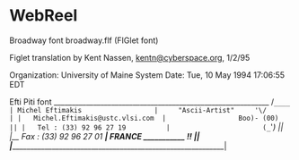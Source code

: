 # WebReel



Broadway font
broadway.flf (FIGlet font)


Figlet translation by Kent Nassen, kentn@cyberspace.org, 1/2/95

Organization: University of Maine System
Date: Tue, 10 May 1994 17:06:55 EDT



Efti Piti font
____________________________________________________________   /`____
| Michel Eftimakis                  |     "Ascii-Artist"     '\/      |
|   Michel.Eftimakis@ustc.vlsi.com  |                  Boo)- (00)     ||
|   Tel : (33) 92 96 27 19          |                       (_`'_)    ||
|__ Fax : (33) 92 96 27 01 _________|____ FRANCE ___________ _!!_ ____||
|_____________________________________________________________________|
